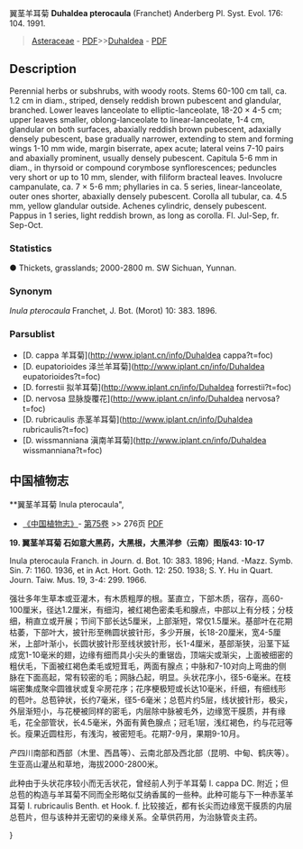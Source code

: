 翼茎羊耳菊 **Duhaldea pterocaula** (Franchet) Anderberg Pl. Syst. Evol. 176: 104. 1991.

> [Asteraceae](http://www.iplant.cn/info/Asteraceae?t=foc) - [PDF](http://www.iplant.cn/foc/pdf/Asteraceae.pdf)>>[Duhaldea](http://www.iplant.cn/info/Duhaldea?t=foc) - [PDF](http://www.iplant.cn/foc/pdf/Duhaldea.pdf)

## Description

Perennial herbs or subshrubs, with woody roots. Stems 60-100 cm tall, ca. 1.2 cm in diam., striped, densely reddish brown pubescent and glandular, branched. Lower leaves lanceolate to elliptic-lanceolate, 18-20 × 4-5 cm; upper leaves smaller, oblong-lanceolate to linear-lanceolate, 1-4 cm, glandular on both surfaces, abaxially reddish brown pubescent, adaxially densely pubescent, base gradually narrower, extending to stem and forming wings 1-10 mm wide, margin biserrate, apex acute; lateral veins 7-10 pairs and abaxially prominent, usually densely pubescent. Capitula 5-6 mm in diam., in thyrsoid or compound corymbose synflorescences; peduncles very short or up to 10 mm, slender, with filiform bracteal leaves. Involucre campanulate, ca. 7 × 5-6 mm; phyllaries in ca. 5 series, linear-lanceolate, outer ones shorter, abaxially densely pubescent. Corolla all tubular, ca. 4.5 mm, yellow glandular outside. Achenes cylindric, densely pubescent. Pappus in 1 series, light reddish brown, as long as corolla. Fl. Jul-Sep, fr. Sep-Oct.

### Statistics
● Thickets, grasslands; 2000-2800 m. SW Sichuan, Yunnan.

### Synonym
*Inula pterocaula* Franchet, J. Bot. (Morot) 10: 383. 1896.

### Parsublist

* [D.  cappa  羊耳菊](http://www.iplant.cn/info/Duhaldea cappa?t=foc)
* [D.  eupatorioides  泽兰羊耳菊](http://www.iplant.cn/info/Duhaldea eupatorioides?t=foc)
* [D.  forrestii  拟羊耳菊](http://www.iplant.cn/info/Duhaldea forrestii?t=foc)
* [D.  nervosa  显脉旋覆花](http://www.iplant.cn/info/Duhaldea nervosa?t=foc)
* [D.  rubricaulis  赤茎羊耳菊](http://www.iplant.cn/info/Duhaldea rubricaulis?t=foc)
* [D.  wissmanniana  滇南羊耳菊](http://www.iplant.cn/info/Duhaldea wissmanniana?t=foc)

## 中国植物志

**翼茎羊耳菊 Inula pterocaula",

* [《中国植物志》](http://www.iplant.cn/frps)- [第75卷](http://www.iplant.cn/frps/vol/75) >> 276页 [PDF](http://www.iplant.cn/frps/pdf/75/276.PDF)

**19. 翼茎羊耳菊 石如意大黑药，大黑根，大黑洋参（云南）图版43: 10-17**

Inula pterocaula Franch. in Journ. d. Bot. 10: 383. 1896; Hand. -Mazz. Symb. Sin. 7: 1160. 1936, et in Act. Hort. Goth. 12: 250. 1938; S. Y. Hu in Quart. Journ. Taiw. Mus. 19, 3-4: 299. 1966.

强壮多年生草本或亚灌木，有木质粗厚的根。茎直立，下部木质，宿存，高60-100厘米，径达1.2厘米，有细沟，被红褐色密柔毛和腺点，中部以上有分枝；分枝细，稍直立或开展；节间下部长达5厘米，上部渐短，常仅1.5厘米。基部叶在花期枯萎，下部叶大，披针形至椭圆状披针形，多少开展，长18-20厘米，宽4-5厘米，上部叶渐小，长圆状披针形至线状披针形，长1-4厘米，基部渐狭，沿茎下延成宽1-10毫米的翅，边缘有细而具小尖头的重锯齿，顶端尖或渐尖，上面被细密的粗伏毛，下面被红褐色柔毛或短茸毛，两面有腺点；中脉和7-10对向上弯曲的侧脉在下面高起，常有较密的毛；网脉凸起，明显。头状花序小，径5-6毫米。在枝端密集成聚伞圆锥状或复伞房花序；花序梗极短或长达10毫米，纤细，有细线形的苞叶。总苞钟状，长约7毫米，径5-6毫米；总苞片约5层，线状披针形，极尖，外层渐短小，与花梗被同样的密毛，内层除中脉被毛外，边缘宽干膜质，并有缘毛，花全部管状，长4.5毫米，外面有黄色腺点；冠毛1层，浅红褐色，约与花冠等长。瘦果近圆柱形，有浅沟，被密短毛。花期7-9月，果期9-10月。

产四川南部和西部（木里、西昌等）、云南北部及西北部（昆明、中甸、鹤庆等）。生亚高山灌丛和草地，海拔2000-2800米。

此种由于头状花序较小而无舌状花，曾经前人列于羊耳菊 I. cappa DC. 附近；但总苞的构造与羊耳菊不同而全形略似艾纳香属的一些种。此种可能与下一种赤茎羊耳菊 I. rubricaulis Benth. et Hook. f. 比较接近，都有长尖而边缘宽干膜质的内层总苞片，但与该种并无密切的亲缘关系。全草供药用，为治脉管炎主药。

}